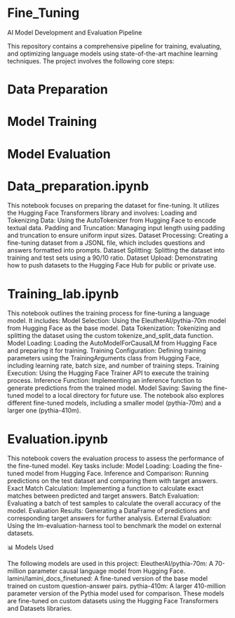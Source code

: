 # Fine_Tuning
AI Model Development and Evaluation Pipeline

This repository contains a comprehensive pipeline for training, evaluating, and optimizing language models using state-of-the-art machine learning techniques. The project involves the following core steps:
# Data Preparation
# Model Training
# Model Evaluation

# Data_preparation.ipynb
This notebook focuses on preparing the dataset for fine-tuning. It utilizes the Hugging Face Transformers library and involves:
Loading and Tokenizing Data: Using the AutoTokenizer from Hugging Face to encode textual data.
Padding and Truncation: Managing input length using padding and truncation to ensure uniform input sizes.
Dataset Processing: Creating a fine-tuning dataset from a JSONL file, which includes questions and answers formatted into prompts.
Dataset Splitting: Splitting the dataset into training and test sets using a 90/10 ratio.
Dataset Upload: Demonstrating how to push datasets to the Hugging Face Hub for public or private use.

# Training_lab.ipynb
This notebook outlines the training process for fine-tuning a language model. It includes:
Model Selection: Using the EleutherAI/pythia-70m model from Hugging Face as the base model.
Data Tokenization: Tokenizing and splitting the dataset using the custom tokenize_and_split_data function.
Model Loading: Loading the AutoModelForCausalLM from Hugging Face and preparing it for training.
Training Configuration: Defining training parameters using the TrainingArguments class from Hugging Face, including learning rate, batch size, and number of training steps.
Training Execution: Using the Hugging Face Trainer API to execute the training process.
Inference Function: Implementing an inference function to generate predictions from the trained model.
Model Saving: Saving the fine-tuned model to a local directory for future use.
The notebook also explores different fine-tuned models, including a smaller model (pythia-70m) and a larger one (pythia-410m).

# Evaluation.ipynb
This notebook covers the evaluation process to assess the performance of the fine-tuned model. Key tasks include:
Model Loading: Loading the fine-tuned model from Hugging Face.
Inference and Comparison: Running predictions on the test dataset and comparing them with target answers.
Exact Match Calculation: Implementing a function to calculate exact matches between predicted and target answers.
Batch Evaluation: Evaluating a batch of test samples to calculate the overall accuracy of the model.
Evaluation Results: Generating a DataFrame of predictions and corresponding target answers for further analysis.
External Evaluation: Using the lm-evaluation-harness tool to benchmark the model on external datasets.

📊 Models Used

The following models are used in this project:
EleutherAI/pythia-70m: A 70-million parameter causal language model from Hugging Face.
lamini/lamini_docs_finetuned: A fine-tuned version of the base model trained on custom question-answer pairs.
pythia-410m: A larger 410-million parameter version of the Pythia model used for comparison.
These models are fine-tuned on custom datasets using the Hugging Face Transformers and Datasets libraries.
